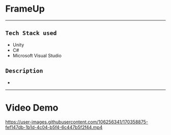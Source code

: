 # FrameUp
---
## `Tech Stack used`
- Unity
- C#
- Microsoft Visual Studio
## `Description`
-
---
# Video Demo


https://user-images.githubusercontent.com/106256341/170358875-fef147db-1b1d-4c04-b5f4-6c447b5f2f44.mp4


